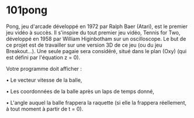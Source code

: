 # 101pong

Pong, jeu d'arcade développé en 1972 par Ralph Baer (Atari), est le premier jeu vidéo à succès. Il
s'inspire du tout premier jeu vidéo, Tennis for Two, développé en 1958 par William Higinbotham sur
un oscilloscope.
Le but de ce projet est de travailler sur une version 3D de ce jeu (ou du jeu Breakout...). Une seule pagaie
sera considéré, situé dans le plan (Oxy) (qui est défini par l'équation z = 0).

Votre programme doit afficher :

• Le vecteur vitesse de la balle,

• Les coordonnées de la balle après un laps de temps donné,

• L'angle auquel la balle frappera la raquette (si elle la frappera réellement, à tout moment à partir de t = 0).
